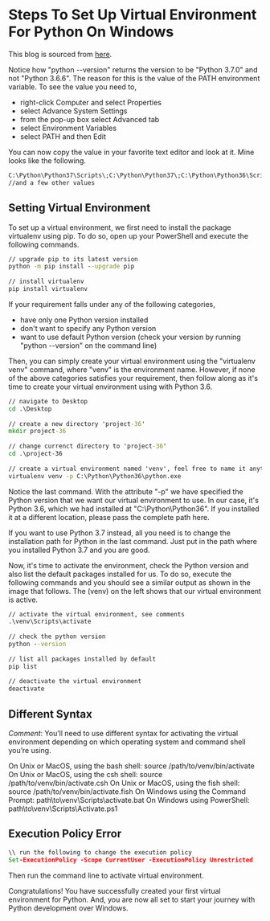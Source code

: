 # Steps To Set Up Virtual Environment For Python On Windows

This blog is sourced from [here](https://www.c-sharpcorner.com/article/steps-to-set-up-a-virtual-environment-for-python-development/).

Notice how "python --version" returns the version to be "Python 3.7.0" and not "Python 3.6.6". The reason for this is the value of the PATH environment variable. To see the value you need to,
- right-click Computer and select Properties
- select Advance System Settings
- from the pop-up box select Advanced tab
- select Environment Variables 
- select PATH and then Edit

You can now copy the value in your favorite text editor and look at it. Mine looks like the following.

```cmd
C:\Python\Python37\Scripts\;C:\Python\Python37\;C:\Python\Python36\Scripts\;C:\Python\Python36\;    
//and a few other values
```

## Setting Virtual Environment

To set up a virtual environment, we first need to install the package virtualenv using pip. To do so, open up your PowerShell and execute the following commands.

```cmd
// upgrade pip to its latest version  
python -m pip install --upgrade pip   
  
// install virtualenv  
pip install virtualenv  
```

If your requirement falls under any of the following categories,
- have only one Python version installed
- don't want to specify any Python version
- want to use default Python version (check your version by running "python --version" on the command line)

Then, you can simply create your virtual environment using the "virtualenv venv" command, where "venv" is the environment name. However, if none of the above categories satisfies your requirement, then follow along as it's time to create your virtual environment using with Python 3.6. 

```cmd
// navigate to Desktop  
cd .\Desktop  
  
// create a new directory 'project-36'  
mkdir project-36  
  
// change currenct directory to 'project-36'  
cd .\project-36  
  
// create a virtual environment named 'venv', feel free to name it anything you like
virtualenv venv -p C:\Python\Python36\python.exe  
```

Notice the last command. With the attribute "-p" we have specified the Python version that we want our virtual environment to use. In our case, it's Python 3.6, which we had installed at "C:\Python\Python36". If you installed it at a different location, please pass the complete path here.
 
If you want to use Python 3.7 instead, all you need is to change the installation path for Python in the last command. Just put in the path where you installed Python 3.7 and you are good.
 
Now, it's time to activate the environment, check the Python version and also list the default packages installed for us. To do so, execute the following commands and you should see a similar output as shown in the image that follows. The (venv) on the left shows that our virtual environment is active. 

```cmd
// activate the virtual environment, see comments
.\venv\Scripts\activate
 
// check the python version
python --version
 
// list all packages installed by default
pip list
 
// deactivate the virtual environment
deactivate
```

## Different Syntax

*Comment*: You’ll need to use different syntax for activating the virtual environment depending on which operating system and command shell you’re using.

On Unix or MacOS, using the bash shell: source /path/to/venv/bin/activate
On Unix or MacOS, using the csh shell: source /path/to/venv/bin/activate.csh
On Unix or MacOS, using the fish shell: source /path/to/venv/bin/activate.fish
On Windows using the Command Prompt: path\to\venv\Scripts\activate.bat
On Windows using PowerShell: path\to\venv\Scripts\Activate.ps1

## Execution Policy Error

```cmd
\\ run the following to change the execution policy
Set-ExecutionPolicy -Scope CurrentUser -ExecutionPolicy Unrestricted
```

Then run the command line to activate virtual environment.

Congratulations! You have successfully created your first virtual environment for Python. And, you are now all set to start your journey with Python development over Windows. 
